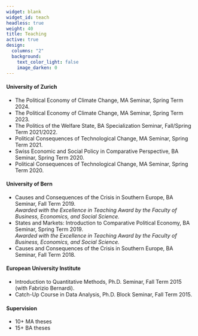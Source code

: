 ```yaml
---
widget: blank
widget_id: teach
headless: true
weight: 40
title: Teaching
active: true
design:
  columns: "2"
  background:
    text_color_light: false
    image_darken: 0
---
```


#### University of Zurich

* The Political Economy of Climate Change, MA Seminar, Spring Term 2024.
* The Political Economy of Climate Change, MA Seminar, Spring Term 2023.
* The Politics of the Welfare State, BA Specialization Seminar, Fall/Spring Term 2021/2022.
* Political Consequences of Technological Change, MA Seminar, Spring Term 2021.
* Swiss Economic and Social Policy in Comparative Perspective, BA Seminar, Spring Term 2020. 
* Political Consequences of Technological Change, MA Seminar, Spring Term 2020. 

#### University of Bern

* Causes and Consequences of the Crisis in Southern Europe, BA Seminar, Fall Term 2019.\
  *Awarded with the Excellence in Teaching Award by the Faculty of Business, Economics, and Social Science.* 
* States and Markets: Introduction to Comparative Political Economy, BA Seminar, Spring Term 2019.\
  *Awarded with the Excellence in Teaching Award by the Faculty of Business, Economics, and Social Science.* 
* Causes and Consequences of the Crisis in Southern Europe, BA Seminar, Fall Term 2018.

#### European University Institute

* Introduction to Quantitative Methods, Ph.D. Seminar, Fall Term 2015 (with Fabrizio Bernardi). 
* Catch-Up Course in Data Analysis, Ph.D. Block Seminar, Fall Term 2015.

#### Supervision

* 10+ MA theses
* 15+ BA theses


